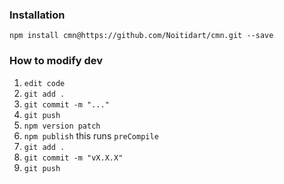 ### Installation

    npm install cmn@https://github.com/Noitidart/cmn.git --save

### How to modify dev

1. `edit code`
2. `git add .`
3. `git commit -m "..."`
4. `git push`
5. `npm version patch`
6. `npm publish` this runs `preCompile`
7. `git add .`
8. `git commit -m "vX.X.X"`
9. `git push`
